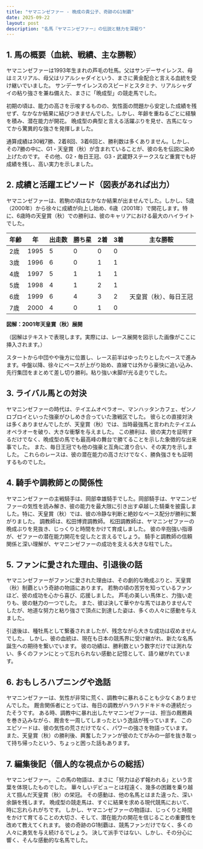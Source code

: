 ```yaml
---
title: "ヤマニンゼファー - 晩成の貴公子、奇跡のG1制覇"
date: 2025-09-22
layout: post
description: "名馬『ヤマニンゼファー』の伝説と魅力を深堀り"
---
```


## 1. 馬の概要（血統、戦績、主な勝鞍）

ヤマニンゼファーは1993年生まれの芦毛の牡馬。父はサンデーサイレンス、母はミスリアル、母父はリアルシャダイという、まさに黄金配合と言える血統を受け継いでいました。  サンデーサイレンスのスピードとスタミナ、リアルシャダイの粘り強さを兼ね備えた、まさに「晩成型」の競走馬でした。

初期の頃は、能力の高さを示唆するものの、気性面の問題から安定した成績を残せず、なかなか結果に結びつきませんでした。しかし、年齢を重ねるごとに経験を積み、潜在能力が開花。  晩成型の典型と言える活躍ぶりを見せ、古馬になってから驚異的な強さを発揮しました。

通算成績は30戦7勝、2着8回、3着6回と、勝利数は多くありません。しかし、その7勝の中に、G1・天皇賞（秋）が含まれていることが、彼の名を伝説に染め上げたのです。  その他、G2・毎日王冠、G3・武蔵野ステークスなど重賞でも好成績を残し、高い実力を示しました。


## 2. 成績と活躍エピソード（図表があれば出力）

ヤマニンゼファーは、若駒の頃はなかなか結果が出ませんでした。しかし、5歳（2000年）から徐々に成績が向上し始め、6歳（2001年）で開花します。特に、6歳時の天皇賞（秋）での勝利は、彼のキャリアにおける最大のハイライトでした。

| 年齢 | 年 | 出走数 | 勝ち星 | 2着 | 3着 | 主な勝鞍 |
|---|---|---|---|---|---|---|
| 2歳 | 1995 | 5 | 0 | 0 | 0 |  |
| 3歳 | 1996 | 6 | 0 | 1 | 1 |  |
| 4歳 | 1997 | 5 | 1 | 1 | 1 |  |
| 5歳 | 1998 | 4 | 1 | 2 | 1 |  |
| 6歳 | 1999 | 6 | 4 | 3 | 2 | 天皇賞（秋）、毎日王冠 |
| 7歳 | 2000 | 4 | 0 | 1 | 0 |  |


**図解：2001年天皇賞（秋）展開**

（図解はテキストで表現します。実際には、レース展開を図示した画像がここに挿入されます。）

スタートから中団やや後方に位置し、レース前半はゆったりとしたペースで進みます。中盤以降、徐々にペースが上がり始め、直線では外から豪快に追い込み、先行集団をまとめて差し切り勝利。粘り強い末脚が光る走りでした。


## 3. ライバル馬との対決

ヤマニンゼファーの時代は、テイエムオペラオー、マンハッタンカフェ、ゼンノロブロイといった強豪がひしめき合っていた激戦区でした。  彼らとの直接対決は多くありませんでしたが、天皇賞（秋）では、当時最強馬と言われたテイエムオペラオーを破り、大きな衝撃を与えました。  この勝利は、彼の実力を証明するだけでなく、晩成型の馬でも最高峰の舞台で勝てることを示した象徴的な出来事でした。  また、毎日王冠でも他の強豪と互角に渡り合い、その実力を示しました。  これらのレースは、彼の潜在能力の高さだけでなく、勝負強さをも証明するものでした。


## 4. 騎手や調教師との関係性

ヤマニンゼファーの主戦騎手は、岡部幸雄騎手でした。岡部騎手は、ヤマニンゼファーの気性を読み解き、彼の能力を最大限に引き出す卓越した騎乗を披露しました。特に、天皇賞（秋）では、彼の冷静な判断と絶妙なペース配分が勝利に繋がりました。  調教師は、松田博資調教師。  松田調教師は、ヤマニンゼファーの晩成ぶりを見抜き、じっくりと時間をかけて育成しました。  彼の辛抱強い指導が、ゼファーの潜在能力開花を促したと言えるでしょう。  騎手と調教師の信頼関係と深い理解が、ヤマニンゼファーの成功を支える大きな柱でした。


## 5. ファンに愛された理由、引退後の話

ヤマニンゼファーがファンに愛された理由は、その劇的な晩成ぶりと、天皇賞（秋）制覇という奇跡の物語にあります。  若駒の頃の苦労を知っているファンほど、彼の成功を心から喜び、応援しました。  芦毛の美しい馬体と、力強い走りも、彼の魅力の一つでした。  また、彼は決して華やかな馬ではありませんでしたが、地道な努力と粘り強さで頂点に到達した姿は、多くの人々に感動を与えました。

引退後は、種牡馬として繋養されましたが、残念ながら大きな成功は収めませんでした。  しかし、彼の血統は、現在も日本の競馬界に受け継がれ、新たな名馬誕生への期待を繋いでいます。  彼の功績は、勝利数という数字だけでは測れない、多くのファンにとって忘れられない感動と記憶として、語り継がれています。


## 6. おもしろハプニングや逸話

ヤマニンゼファーは、気性が非常に荒く、調教中に暴れることも少なくありませんでした。  厩舎関係者にとっては、毎日の調教がハラハラドキドキの連続だったそうです。  ある時、調教中に暴れ出したヤマニンゼファーは、担当の厩務員を巻き込みながら、厩舎を一周してしまったという逸話が残っています。  このエピソードは、彼の気性の荒さだけでなく、パワーの強さを物語っています。  また、天皇賞（秋）の勝利後、興奮したファンが彼のたてがみの一部を抜き取って持ち帰ったという、ちょっと困った話もあります。


## 7. 編集後記（個人的な視点からの総括）

ヤマニンゼファー。  この馬の物語は、まさに「努力は必ず報われる」という言葉を体現したものでした。  華々しいデビューとは程遠く、幾多の困難を乗り越えて掴んだ天皇賞（秋）の栄冠。  その感動は、他の名馬とはまた違った、深い余韻を残します。  晩成型の競走馬は、すぐに結果を求める現代競馬において、時に忘れられがちです。  しかし、ヤマニンゼファーの物語は、じっくりと時間をかけて育てることの大切さ、そして、潜在能力の開花を信じることの重要性を改めて教えてくれます。  彼の奇跡のG1制覇は、競馬ファンだけでなく、多くの人々に勇気を与え続けるでしょう。  決して派手ではない、しかし、その分心に響く、そんな感動的な名馬でした。
